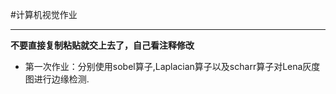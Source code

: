 #计算机视觉作业
____________
**不要直接复制粘贴就交上去了，自己看注释修改**
- 第一次作业：分别使用sobel算子,Laplacian算子以及scharr算子对Lena灰度图进行边缘检测.
